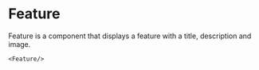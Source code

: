 # Feature

Feature is a component that displays a feature with a title, description and image.

    <Feature/>
